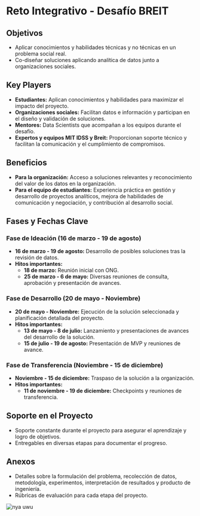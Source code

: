 # Reto Integrativo - Desafío BREIT

## Objetivos

- Aplicar conocimientos y habilidades técnicas y no técnicas en un problema social real.
- Co-diseñar soluciones aplicando analítica de datos junto a organizaciones sociales.

## Key Players

- **Estudiantes:** Aplican conocimientos y habilidades para maximizar el impacto del proyecto.
- **Organizaciones sociales:** Facilitan datos e información y participan en el diseño y validación de soluciones.
- **Mentores:** Data Scientists que acompañan a los equipos durante el desafío.
- **Expertos y equipos MIT IDSS y Breit:** Proporcionan soporte técnico y facilitan la comunicación y el cumplimiento de compromisos.

## Beneficios

- **Para la organización:** Acceso a soluciones relevantes y reconocimiento del valor de los datos en la organización.
- **Para el equipo de estudiantes:** Experiencia práctica en gestión y desarrollo de proyectos analíticos, mejora de habilidades de comunicación y negociación, y contribución al desarrollo social.

## Fases y Fechas Clave

### Fase de Ideación (16 de marzo - 19 de agosto)

- **16 de marzo - 19 de agosto:** Desarrollo de posibles soluciones tras la revisión de datos.
- **Hitos importantes:**
  - **18 de marzo:** Reunión inicial con ONG.
  - **25 de marzo - 6 de mayo:** Diversas reuniones de consulta, aprobación y presentación de avances.

### Fase de Desarrollo (20 de mayo - Noviembre)

- **20 de mayo - Noviembre:** Ejecución de la solución seleccionada y planificación detallada del proyecto.
- **Hitos importantes:**
  - **13 de mayo - 8 de julio:** Lanzamiento y presentaciones de avances del desarrollo de la solución.
  - **15 de julio - 19 de agosto:** Presentación de MVP y reuniones de avance.

### Fase de Transferencia (Noviembre - 15 de diciembre)

- **Noviembre - 15 de diciembre:** Traspaso de la solución a la organización.
- **Hitos importantes:**
  - **11 de noviembre - 19 de diciembre:** Checkpoints y reuniones de transferencia.

## Soporte en el Proyecto

- Soporte constante durante el proyecto para asegurar el aprendizaje y logro de objetivos.
- Entregables en diversas etapas para documentar el progreso.

## Anexos

- Detalles sobre la formulación del problema, recolección de datos, metodología, experimentos, interpretación de resultados y producto de ingeniería.
- Rúbricas de evaluación para cada etapa del proyecto.


![nya uwu](https://media.tenor.com/N5fU8iyU9F4AAAAj/shigure-ui-dance.gif)
